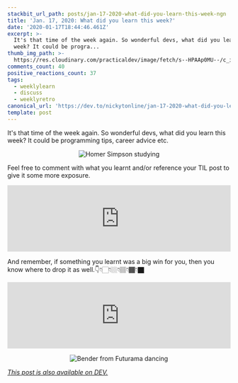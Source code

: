 ```yaml
---
stackbit_url_path: posts/jan-17-2020-what-did-you-learn-this-week-ngn
title: 'Jan. 17, 2020: What did you learn this week?'
date: '2020-01-17T18:44:46.461Z'
excerpt: >-
  It's that time of the week again. So wonderful devs, what did you learn this
  week? It could be progra...
thumb_img_path: >-
  https://res.cloudinary.com/practicaldev/image/fetch/s--HPAAp0MU--/c_imagga_scale,f_auto,fl_progressive,h_420,q_auto,w_1000/https://thepracticaldev.s3.amazonaws.com/i/lks70glmqj9ro2i7awdv.png
comments_count: 40
positive_reactions_count: 37
tags:
  - weeklylearn
  - discuss
  - weeklyretro
canonical_url: 'https://dev.to/nickytonline/jan-17-2020-what-did-you-learn-this-week-ngn'
template: post
---
```

It's that time of the week again. So wonderful devs, what did you learn this week? It could be programming tips, career advice etc.

<center>

![Homer Simpson studying](https://media.giphy.com/media/IPbS5R4fSUl5S/giphy.gif)

</center>

Feel free to comment with what you learnt and/or reference your TIL post to give it some more exposure.


<iframe class="liquidTag" src="https://dev.to/embed/tag?args=todayilearned" style="border: 0; width: 100%;"></iframe>


And remember, if something you learnt was a big win for you, then you know where to drop it as well.👇👇🏻👇🏼👇🏽👇🏾👇🏿


<iframe class="liquidTag" src="https://dev.to/embed/link?args=https%3A%2F%2Fdev.to%2Fjess%2Fwhat-was-your-win-this-week-39ib" style="border: 0; width: 100%;"></iframe>


<center>

![Bender from Futurama dancing](https://media.giphy.com/media/mIZ9rPeMKefm0/giphy.gif)

</center>

*[This post is also available on DEV.](https://dev.to/nickytonline/jan-17-2020-what-did-you-learn-this-week-ngn)*


<script>
const parent = document.getElementsByTagName('head')[0];
const script = document.createElement('script');
script.type = 'text/javascript';
script.src = 'https://cdnjs.cloudflare.com/ajax/libs/iframe-resizer/4.1.1/iframeResizer.min.js';
script.charset = 'utf-8';
script.onload = function() {
    window.iFrameResize({}, '.liquidTag');
};
parent.appendChild(script);
</script>    
